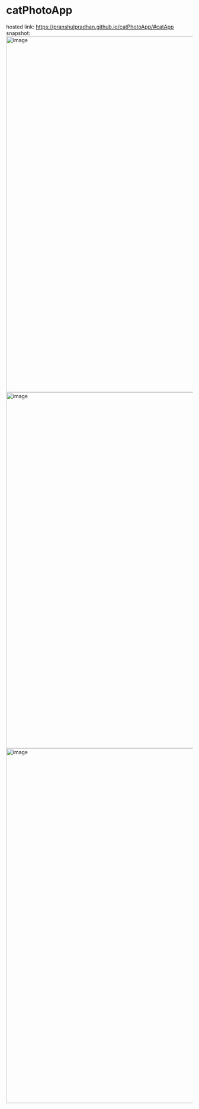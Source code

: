 # catPhotoApp
hosted link:
https://pranshulpradhan.github.io/catPhotoApp/#catApp
snapshot:
<img width="960" alt="image" src="https://github.com/pranshulpradhan/catPhotoApp/assets/139995434/3deeb933-7ce7-42dd-9856-f06240049998">
<img width="960" alt="image" src="https://github.com/pranshulpradhan/catPhotoApp/assets/139995434/7f245150-9493-4141-a973-70056c90f246">
<img width="957" alt="image" src="https://github.com/pranshulpradhan/catPhotoApp/assets/139995434/075e2866-e2a4-47b1-907d-2a72a6631376">


